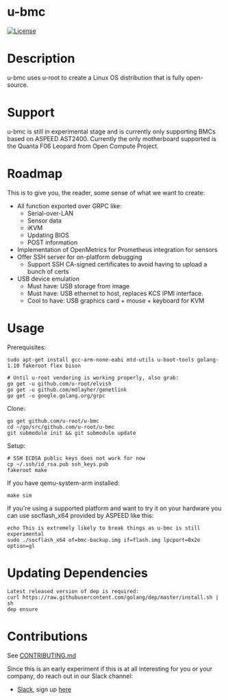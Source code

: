 # u-bmc

[![License](https://img.shields.io/badge/License-BSD%203--Clause-blue.svg)](https://github.com/u-root/u-bmc/blob/master/LICENSE)

# Description

u-bmc uses u-root to create a Linux OS distribution that is fully open-source.

# Support

u-bmc is still in experimental stage and is currently only supporting
BMCs based on ASPEED AST2400. Currently the only motherboard supported is the
Quanta F06 Leopard from Open Compute Project.

# Roadmap

This is to give you, the reader, some sense of what we want to create:

 * All function exported over GRPC like:
   * Serial-over-LAN
   * Sensor data
   * iKVM
   * Updating BIOS
   * POST information
 * Implementation of OpenMetrics for Prometheus integration for sensors
 * Offer SSH server for on-platform debugging
   * Support SSH CA-signed certificates to avoid having to upload a bunch of certs
 * USB device emulation
   * Must have: USB storage from image
   * Must have: USB ethernet to host, replaces KCS IPMI interface.
   * Cool to have: USB graphics card + mouse + keyboard for KVM

# Usage

Prerequisites:
```
sudo apt-get install gcc-arm-none-eabi mtd-utils u-boot-tools golang-1.10 fakeroot flex bison

# Until u-root vendoring is working properly, also grab:
go get -u github.com/u-root/elvish
go get -u github.com/mdlayher/genetlink
go get -u google.golang.org/grpc
```

Clone:
```
go get github.com/u-root/u-bmc
cd ~/go/src/github.com/u-root/u-bmc
git submodule init && git submodule update
```

Setup:
```
# SSH ECDSA public keys does not work for now
cp ~/.ssh/id_rsa.pub ssh_keys.pub
fakeroot make
```

If you have qemu-system-arm installed:
```
make sim
```

If you're using a supported platform and want to try it on your hardware you
can use socflash\_x64 provided by ASPEED like this:
```
echo This is extremely likely to break things as u-bmc is still experimental
sudo ./socflash_x64 of=bmc-backup.img if=flash.img lpcport=0x2e option=gl
```

# Updating Dependencies

```
Latest released version of dep is required:
curl https://raw.githubusercontent.com/golang/dep/master/install.sh | sh
dep ensure
```

# Contributions

See [CONTRIBUTING.md](CONTRIBUTING.md)

Since this is an early experiment if this is at all interesting for you or your
company, do reach out in our Slack channel:

- [Slack](https://u-root.slack.com), sign up [here](http://slack.u-root.com/)

